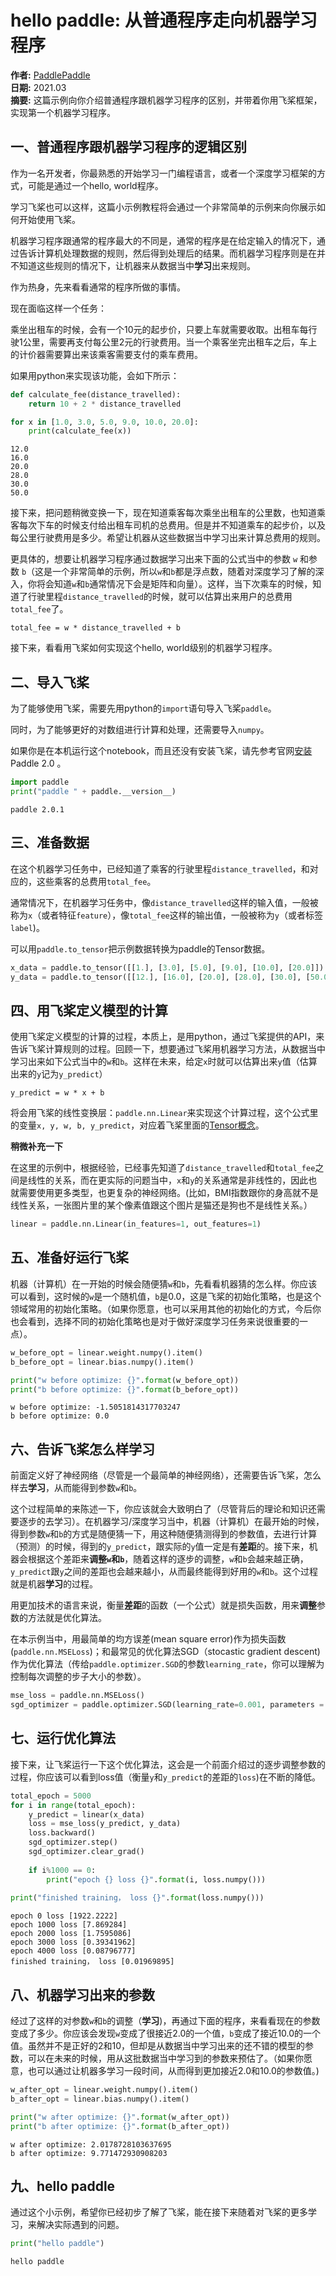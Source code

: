 # hello paddle: 从普通程序走向机器学习程序

**作者:** [PaddlePaddle](https://github.com/PaddlePaddle) <br>
**日期:** 2021.03 <br>
**摘要:** 这篇示例向你介绍普通程序跟机器学习程序的区别，并带着你用飞桨框架，实现第一个机器学习程序。

## 一、普通程序跟机器学习程序的逻辑区别

作为一名开发者，你最熟悉的开始学习一门编程语言，或者一个深度学习框架的方式，可能是通过一个hello, world程序。

学习飞桨也可以这样，这篇小示例教程将会通过一个非常简单的示例来向你展示如何开始使用飞桨。

机器学习程序跟通常的程序最大的不同是，通常的程序是在给定输入的情况下，通过告诉计算机处理数据的规则，然后得到处理后的结果。而机器学习程序则是在并不知道这些规则的情况下，让机器来从数据当中**学习**出来规则。

作为热身，先来看看通常的程序所做的事情。

现在面临这样一个任务：

乘坐出租车的时候，会有一个10元的起步价，只要上车就需要收取。出租车每行驶1公里，需要再支付每公里2元的行驶费用。当一个乘客坐完出租车之后，车上的计价器需要算出来该乘客需要支付的乘车费用。

如果用python来实现该功能，会如下所示：


```python
def calculate_fee(distance_travelled):
    return 10 + 2 * distance_travelled

for x in [1.0, 3.0, 5.0, 9.0, 10.0, 20.0]:
    print(calculate_fee(x))
```

    12.0
    16.0
    20.0
    28.0
    30.0
    50.0


接下来，把问题稍微变换一下，现在知道乘客每次乘坐出租车的公里数，也知道乘客每次下车的时候支付给出租车司机的总费用。但是并不知道乘车的起步价，以及每公里行驶费用是多少。希望让机器从这些数据当中学习出来计算总费用的规则。

更具体的，想要让机器学习程序通过数据学习出来下面的公式当中的参数 `w` 和参数 `b`（这是一个非常简单的示例，所以`w`和`b`都是浮点数，随着对深度学习了解的深入，你将会知道`w`和`b`通常情况下会是矩阵和向量）。这样，当下次乘车的时候，知道了行驶里程`distance_travelled`的时候，就可以估算出来用户的总费用`total_fee`了。

```
total_fee = w * distance_travelled + b
```

接下来，看看用飞桨如何实现这个hello, world级别的机器学习程序。

## 二、导入飞桨

为了能够使用飞桨，需要先用python的`import`语句导入飞桨`paddle`。

同时，为了能够更好的对数组进行计算和处理，还需要导入`numpy`。

如果你是在本机运行这个notebook，而且还没有安装飞桨，请先参考官网[安装](https://www.paddlepaddle.org.cn/install/quick) Paddle 2.0 。


```python
import paddle
print("paddle " + paddle.__version__)
```

    paddle 2.0.1


## 三、准备数据

在这个机器学习任务中，已经知道了乘客的行驶里程`distance_travelled`，和对应的，这些乘客的总费用`total_fee`。

通常情况下，在机器学习任务中，像`distance_travelled`这样的输入值，一般被称为`x`（或者特征`feature`），像`total_fee`这样的输出值，一般被称为`y`（或者标签`label`)。

可以用`paddle.to_tensor`把示例数据转换为paddle的Tensor数据。


```python
x_data = paddle.to_tensor([[1.], [3.0], [5.0], [9.0], [10.0], [20.0]])
y_data = paddle.to_tensor([[12.], [16.0], [20.0], [28.0], [30.0], [50.0]])
```

## 四、用飞桨定义模型的计算

使用飞桨定义模型的计算的过程，本质上，是用python，通过飞桨提供的API，来告诉飞桨计算规则的过程。回顾一下，想要通过飞桨用机器学习方法，从数据当中学习出来如下公式当中的`w`和`b`。这样在未来，给定`x`时就可以估算出来`y`值（估算出来的`y`记为`y_predict`）

```
y_predict = w * x + b
```

将会用飞桨的线性变换层：`paddle.nn.Linear`来实现这个计算过程，这个公式里的变量`x, y, w, b, y_predict`，对应着飞桨里面的[Tensor概念](https://www.paddlepaddle.org.cn/documentation/docs/zh/beginners_guide/basic_concept/tensor.html)。

**稍微补充一下**

在这里的示例中，根据经验，已经事先知道了`distance_travelled`和`total_fee`之间是线性的关系，而在更实际的问题当中，`x`和`y`的关系通常是非线性的，因此也就需要使用更多类型，也更复杂的神经网络。(比如，BMI指数跟你的身高就不是线性关系，一张图片里的某个像素值跟这个图片是猫还是狗也不是线性关系。）



```python
linear = paddle.nn.Linear(in_features=1, out_features=1)
```

## 五、准备好运行飞桨

机器（计算机）在一开始的时候会随便猜`w`和`b`，先看看机器猜的怎么样。你应该可以看到，这时候的`w`是一个随机值，`b`是0.0，这是飞桨的初始化策略，也是这个领域常用的初始化策略。（如果你愿意，也可以采用其他的初始化的方式，今后你也会看到，选择不同的初始化策略也是对于做好深度学习任务来说很重要的一点）。


```python
w_before_opt = linear.weight.numpy().item()
b_before_opt = linear.bias.numpy().item()

print("w before optimize: {}".format(w_before_opt))
print("b before optimize: {}".format(b_before_opt))
```

    w before optimize: -1.5051814317703247
    b before optimize: 0.0


## 六、告诉飞桨怎么样学习

前面定义好了神经网络（尽管是一个最简单的神经网络），还需要告诉飞桨，怎么样去**学习**，从而能得到参数`w`和`b`。

这个过程简单的来陈述一下，你应该就会大致明白了（尽管背后的理论和知识还需要逐步的去学习）。在机器学习/深度学习当中，机器（计算机）在最开始的时候，得到参数`w`和`b`的方式是随便猜一下，用这种随便猜测得到的参数值，去进行计算（预测）的时候，得到的`y_predict`，跟实际的`y`值一定是有**差距**的。接下来，机器会根据这个差距来**调整`w`和`b`**，随着这样的逐步的调整，`w`和`b`会越来越正确，`y_predict`跟`y`之间的差距也会越来越小，从而最终能得到好用的`w`和`b`。这个过程就是机器**学习**的过程。

用更加技术的语言来说，衡量**差距**的函数（一个公式）就是损失函数，用来**调整**参数的方法就是优化算法。

在本示例当中，用最简单的均方误差(mean square error)作为损失函数(`paddle.nn.MSELoss`)；和最常见的优化算法SGD（stocastic gradient descent)作为优化算法（传给`paddle.optimizer.SGD`的参数`learning_rate`，你可以理解为控制每次调整的步子大小的参数）。


```python
mse_loss = paddle.nn.MSELoss()
sgd_optimizer = paddle.optimizer.SGD(learning_rate=0.001, parameters = linear.parameters())
```

## 七、运行优化算法

接下来，让飞桨运行一下这个优化算法，这会是一个前面介绍过的逐步调整参数的过程，你应该可以看到loss值（衡量`y`和`y_predict`的差距的`loss`)在不断的降低。


```python
total_epoch = 5000
for i in range(total_epoch):
    y_predict = linear(x_data)
    loss = mse_loss(y_predict, y_data)
    loss.backward()
    sgd_optimizer.step()
    sgd_optimizer.clear_grad()
    
    if i%1000 == 0:
        print("epoch {} loss {}".format(i, loss.numpy()))
        
print("finished training， loss {}".format(loss.numpy()))
```

    epoch 0 loss [1922.2222]
    epoch 1000 loss [7.869284]
    epoch 2000 loss [1.7595086]
    epoch 3000 loss [0.39341962]
    epoch 4000 loss [0.08796777]
    finished training， loss [0.01969895]


## 八、机器学习出来的参数

经过了这样的对参数`w`和`b`的调整（**学习**)，再通过下面的程序，来看看现在的参数变成了多少。你应该会发现`w`变成了很接近2.0的一个值，`b`变成了接近10.0的一个值。虽然并不是正好的2和10，但却是从数据当中学习出来的还不错的模型的参数，可以在未来的时候，用从这批数据当中学习到的参数来预估了。（如果你愿意，也可以通过让机器多学习一段时间，从而得到更加接近2.0和10.0的参数值。)


```python
w_after_opt = linear.weight.numpy().item()
b_after_opt = linear.bias.numpy().item()

print("w after optimize: {}".format(w_after_opt))
print("b after optimize: {}".format(b_after_opt))

```

    w after optimize: 2.0178728103637695
    b after optimize: 9.771472930908203


## 九、hello paddle

通过这个小示例，希望你已经初步了解了飞桨，能在接下来随着对飞桨的更多学习，来解决实际遇到的问题。


```python
print("hello paddle")
```

    hello paddle

